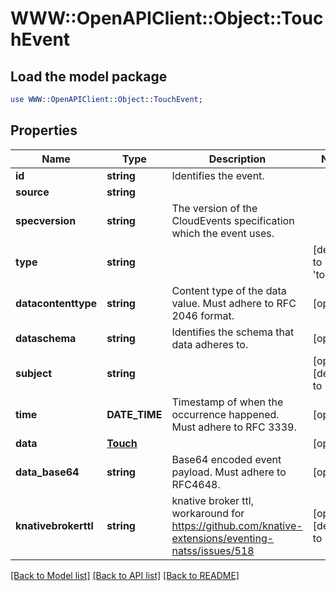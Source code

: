 # WWW::OpenAPIClient::Object::TouchEvent

## Load the model package
```perl
use WWW::OpenAPIClient::Object::TouchEvent;
```

## Properties
Name | Type | Description | Notes
------------ | ------------- | ------------- | -------------
**id** | **string** | Identifies the event. | 
**source** | **string** |  | 
**specversion** | **string** | The version of the CloudEvents specification which the event uses. | 
**type** | **string** |  | [default to &#39;touch&#39;]
**datacontenttype** | **string** | Content type of the data value. Must adhere to RFC 2046 format. | [optional] 
**dataschema** | **string** | Identifies the schema that data adheres to. | [optional] 
**subject** | **string** |  | [optional] [default to &#39;node&#39;]
**time** | **DATE_TIME** | Timestamp of when the occurrence happened. Must adhere to RFC 3339. | [optional] 
**data** | [**Touch**](Touch.md) |  | [optional] 
**data_base64** | **string** | Base64 encoded event payload. Must adhere to RFC4648. | [optional] 
**knativebrokerttl** | **string** | knative broker ttl, workaround for https://github.com/knative-extensions/eventing-natss/issues/518 | [optional] [default to &#39;255&#39;]

[[Back to Model list]](../README.md#documentation-for-models) [[Back to API list]](../README.md#documentation-for-api-endpoints) [[Back to README]](../README.md)


